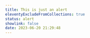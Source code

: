 ```yaml
---
title: This is just an alert
eleventyExcludeFromCollections: true
status: alert
showlink: false
date: 2023-06-20 21:29:48
---
```

